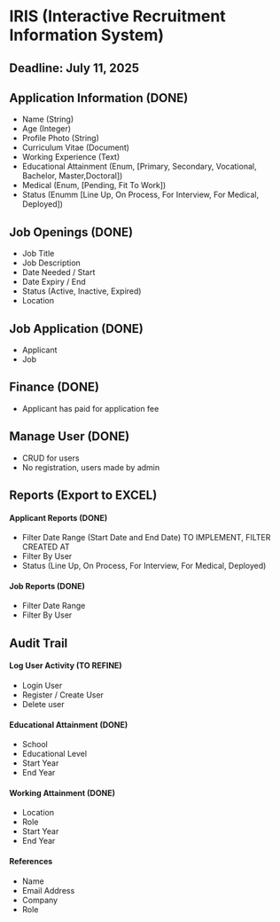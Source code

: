 # IRIS (Interactive Recruitment Information System)

## Deadline: July 11, 2025

## Application Information (DONE)

-   Name (String)
-   Age (Integer)
-   Profile Photo (String)
-   Curriculum Vitae (Document)
-   Working Experience (Text)
-   Educational Attainment (Enum, [Primary, Secondary, Vocational, Bachelor, Master,Doctoral])
-   Medical (Enum, [Pending, Fit To Work])
-   Status (Enumm [Line Up, On Process, For Interview, For Medical, Deployed])

## Job Openings (DONE)

-   Job Title
-   Job Description
-   Date Needed / Start
-   Date Expiry / End
-   Status (Active, Inactive, Expired)
-   Location

## Job Application (DONE)

-   Applicant
-   Job

## Finance (DONE)

-   Applicant has paid for application fee

## Manage User (DONE)

-   CRUD for users
-   No registration, users made by admin

## Reports (Export to EXCEL)

#### Applicant Reports (DONE)

-   Filter Date Range (Start Date and End Date) TO IMPLEMENT, FILTER CREATED AT
-   Filter By User
-   Status (Line Up, On Process, For Interview, For Medical, Deployed)

#### Job Reports (DONE)

-   Filter Date Range
-   Filter By User

## Audit Trail

#### Log User Activity (TO REFINE)

-   Login User
-   Register / Create User
-   Delete user

#### Educational Attainment (DONE)

-   School
-   Educational Level
-   Start Year
-   End Year

#### Working Attainment (DONE)

-   Location
-   Role
-   Start Year
-   End Year

#### References

-   Name
-   Email Address
-   Company
-   Role
